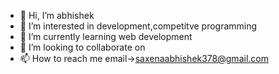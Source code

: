 - 👋 Hi, I’m abhishek
- 👀 I’m interested in development,competitve programming
- 🌱 I’m currently learning web development
- 💞️ I’m looking to collaborate on 
- 📫 How to reach me email->saxenaabhishek378@gmail.com

<!---
abhishekjedi/abhishekjedi is a ✨ special ✨ repository because its `README.md` (this file) appears on your GitHub profile.
You can click the Preview link to take a look at your changes.
--->
